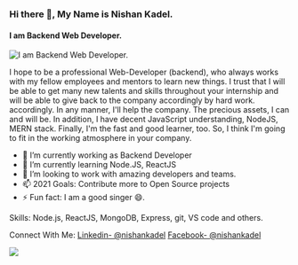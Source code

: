 ### Hi there 👋, My Name is Nishan Kadel.
#### I am Backend Web Developer.
![I am Backend Web Developer.](https://nishankadel.com.np/img/my_pic.png)

I hope to be a professional Web-Developer (backend), who always works with my fellow employees and mentors to learn new things. I trust that I will be able to get many new talents and skills throughout your internship and will be able to give back to the company accordingly by hard work. accordingly. In any manner, I'll help the company. The precious assets, I can and will be. In addition, I have decent JavaScript understanding, NodeJS, MERN stack. Finally, I'm the fast and good learner, too. So, I think I'm going to fit in the working atmosphere in your company.


- 🔭 I’m currently working as Backend Developer
- 🌱 I’m currently learning Node.JS, ReactJS
- 👯 I’m looking to work with amazing developers and teams.
- 📫 2021 Goals: Contribute more to Open Source projects
- ⚡ Fun fact: I am a good singer 😄.

Skills: Node.js, ReactJS, MongoDB, Express, git, VS code and others.

Connect With Me:
[Linkedin- @nishankadel](https://www.linkedin.com/in/nishan-kadel-b5470818a/)
[Facebook- @nishankadel](https://www.facebook.com/iamthenishankadel)


<img src="https://github-readme-stats.vercel.app/api?username=nishankadel&&show_icons=true&title_color=ffffff&icon_color=bb2acf&text_color=daf7dc&bg_color=151515" />

